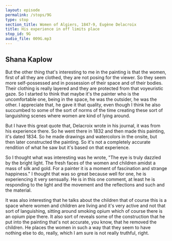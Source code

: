 ```yaml
---
layout: episode
permalink: /stops/9G
type: stop
section_title: Women of Algiers, 1847-9, Eugène Delacroix
title: His experience in off limits place
stop_id: 9G
audio_file: 009G.mp3
---
```


## Shana Kaplow

But the other thing that's interesting to me in the painting is that the women, first of all they are clothed, they are not posing for the viewer.  So they seem more self-possessed and in possession of their space and of their bodies.  Their clothing is really layered and they are protected from that voyeuristic gaze.  So I started to think that maybe it's the painter who is the uncomfortable one, being in the space, he was the outsider, he was the other.  I appreciate that, he gave it that quality, even though I think he also succumbed to some of the sort of norms of the time creating these sort of languishing scenes where women are kind of lying around.

But I have this great quote that, Delacroix wrote in his journal, it was from his experience there.  So he went there in 1832 and then made this painting, it's dated 1834.  So he made drawings and watercolors in the onsite, but then later constructed the painting.  So it's not a completely accurate rendition of what he saw but it's based on that experience.

So I thought what was interesting was he wrote, "The eye is truly dazzled by the bright light.  The fresh faces of the women and children amidst a mass of silk and gold.  For a painter it is a moment of fascination and strange happiness."  I thought that was so great because well for one, he is experiencing it very sensually.  He is in this one comment, at least he is responding to the light and the movement and the reflections and such and the material.

It was also interesting that he talks about the children that of course this is a space where women and children are living and it's very active and not that sort of languishing, sitting around smoking opium which of course there is an opium pipe there.  It also sort of reveals some of the construction that he put into the painting that's not accurate, you know, that he removed the children. He places the women in such a way that they seem to have nothing else to do, really, which I am sure is not really truthful, right.
